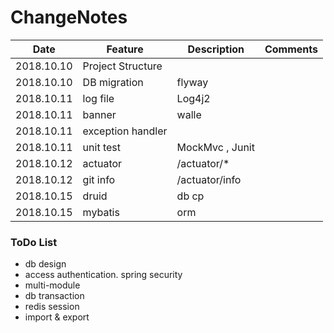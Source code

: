 # ChangeNotes

| Date | Feature | Description | Comments |
| --- | --- | --- | --- | 
| 2018.10.10 | Project Structure |  |  |  |
| 2018.10.10 | DB migration | flyway |  |  |
| 2018.10.11 | log file | Log4j2 |  |  |
| 2018.10.11 | banner | walle |  |  |
| 2018.10.11 | exception handler |  |  |  |
| 2018.10.11 | unit test | MockMvc , Junit |  |  |
| 2018.10.12 | actuator | /actuator/* |  |  |
| 2018.10.12 | git info | /actuator/info |  |  |
| 2018.10.15 | druid | db cp |  |  |
| 2018.10.15 | mybatis | orm |  |  |


### ToDo List
* db design
* access authentication. spring security
* multi-module
* db transaction
* redis session
* import & export
